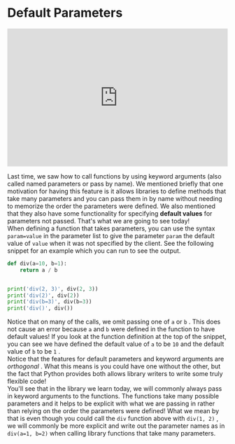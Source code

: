 # Default Parameters

<div style="position: relative; padding-bottom: 62.5%; height: 0;">
    <iframe src="https://www.loom.com/embed/f3ceb3d5100b4bbbabf4eb591c2a2b5f?sharedAppSource=personal_library" frameborder="0" webkitallowfullscreen mozallowfullscreen allowfullscreen style="position: absolute; top: 0; left: 0; width: 100%; height: 100%;"></iframe>
</div>

Last time, we saw how to call functions by using keyword arguments (also called named parameters or pass by name). We mentioned briefly that one motivation for having this feature is it allows libraries to define methods that take many parameters and you can pass them in by name without needing to memorize the order the parameters were defined. We also mentioned that they also have some functionality for specifying **default values** for parameters not passed. That's what we are going to see today!  
When defining a function that takes parameters, you can use the syntax `param=value` in the parameter list to give the parameter `param` the default value of `value` when it was not specified by the client. See the following snippet for an example which you can run to see the output.  
```python
def div(a=10, b=1):
    return a / b


print('div(2, 3)', div(2, 3))
print('div(2)', div(2))
print('div(b=3)', div(b=3))
print('div()', div())
```

Notice that on many of the calls, we omit passing one of `a` or `b` . This does not cause an error because `a` and `b` were defined in the function to have default values! If you look at the function definition at the top of the snippet, you can see we have defined the default value of `a` to be `10` and the default value of `b` to be `1` .  
Notice that the features for default parameters and keyword arguments are *orthogonal* . What this means is you could have one without the other, but the fact that Python provides both allows library writers to write some truly flexible code!  
You'll see that in the library we learn today, we will commonly always pass in keyword arguments to the functions. The functions take many possible parameters and it helps to be explicit with what we are passing in rather than relying on the order the parameters were defined! What we mean by that is even though you could call the `div` function above with `div(1, 2)` , we will commonly be more explicit and write out the parameter names as in `div(a=1, b=2)` when calling library functions that take many parameters.  
